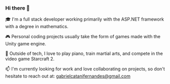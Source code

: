 ### Hi there 👋

🎓 I'm a full stack developer working primarily with the ASP.NET framework with a degree in mathematics.

🎮 Personal coding projects usually take the form of games made with the Unity game engine.

🎹 Outside of tech, I love to play piano, train martial arts, and compete in the video game Starcraft 2.

📫 I'm currently looking for work and love collaborating on projects, so don't hesitate to reach out at: gabrielcatanifernandes@gmail.com
